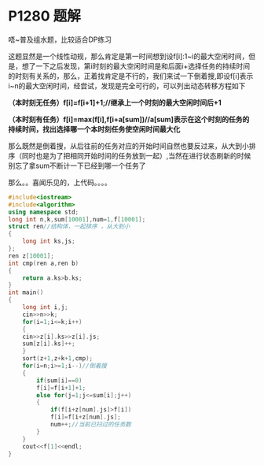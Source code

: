 # P1280 题解

唔~普及组水题，比较适合DP练习


这题显然是一个线性动规，那么肯定是第一时间想到设f[i]:1~i的最大空闲时间，但是，想了一下之后发现，第i时刻的最大空闲时间是和后面i+选择任务的持续时间的时刻有关系的，那么，正着找肯定是不行的，我们来试一下倒着搜,即设f[i]表示i~n的最大空闲时间，经尝试，发现是完全可行的，可以列出动态转移方程如下

**（本时刻无任务）f[i]=f[i+1]+1;//继承上一个时刻的最大空闲时间后+1**

**（本时刻有任务）f[i]=max(f[i],f[i+a[sum])//a[sum]表示在这个时刻的任务的持续时间，找出选择哪一个本时刻任务使空闲时间最大化**

那么既然是倒着搜，从后往前的任务对应的开始时间自然也要反过来，从大到小排序（同时也是为了把相同开始时间的任务放到一起）,当然在进行状态刷新的时候别忘了拿sum不断计一下已经到哪一个任务了


那么。。喜闻乐见的，上代码。。。。


```cpp
#include<iostream>  
#include<algorithm>  
using namespace std;  
long int n,k,sum[10001],num=1,f[10001];  
struct ren//结构体，一起排序 ，从大到小   
{  
    long int ks,js;  
};  
ren z[10001];  
int cmp(ren a,ren b)  
{  
    return a.ks>b.ks;  
}  
int main()  
{  
    long int i,j;   
    cin>>n>>k;  
    for(i=1;i<=k;i++)  
    {  
    cin>>z[i].ks>>z[i].js;    
    sum[z[i].ks]++;  
    }  
    sort(z+1,z+k+1,cmp);  
    for(i=n;i>=1;i--)//倒着搜   
    {  
        if(sum[i]==0)  
        f[i]=f[i+1]+1;  
        else for(j=1;j<=sum[i];j++)  
        {  
            if(f[i+z[num].js]>f[i])  
            f[i]=f[i+z[num].js];  
            num++;//当前已扫过的任务数   
        }  
    }  
    cout<<f[1]<<endl;  
}  

```